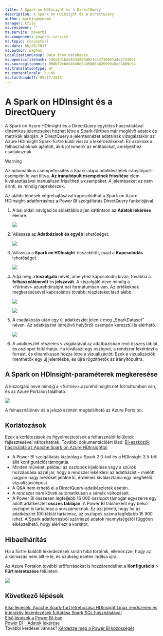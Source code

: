 ```yaml
---
title: A Spark on HDInsight és a DirectQuery
description: A Spark on HDInsight és a DirectQuery
author: markingmyname
manager: kfile
ms.reviewer: ''
ms.service: powerbi
ms.component: powerbi-service
ms.topic: conceptual
ms.date: 06/28/2017
ms.author: maghan
LocalizationGroup: Data from databases
ms.openlocfilehash: 236a3d1bde84d4259d921d44730057a4e2fd3591
ms.sourcegitcommit: 998b79c0dd46d0e5439888b83999945ed1809c94
ms.translationtype: HT
ms.contentlocale: hu-HU
ms.lasthandoff: 05/17/2018
---
```

# <a name="spark-on-hdinsight-with-directquery"></a>A Spark on HDInsight és a DirectQuery
A Spark on Azure HDInsight és a DirectQuery együttes használatával dinamikus jelentéseket hozhat létre a Spark-fürtben már meglévő adatok és metrikák alapján. A DirectQuery a jelentésnézet adatainak vizsgálatakor az Azure HDInsight Spark-fürtre küldi vissza a lekérdezéseket. Ez azoknak a felhasználóknak ajánlott, akik jól ismerik az entitásokat, amelyekhez csatlakoznak.

> [!WARNING]
> Az automatikus csempefrissítés a Spark-alapú adatkészletek irányítópult-csempéin le van tiltva. **Az irányítópult csempéinek frissítése** elem kiválasztásával manuálisan frissítheti a csempéket. A jelentéseket ez nem érinti, és mindig naprakészek. 
> 
> 

Az alábbi lépések végrehajtásával kapcsolódhat a Spark on Azure HDInsight-adatforráshoz a Power BI szolgáltatás DirectQuery funkciójával.

1. A bal oldali navigációs ablaktábla alján kattintson az **Adatok lekérése** elemre.
   
     ![](media/spark-on-hdinsight-with-direct-connect/spark-getdata.png)
2. Válassza az **Adatbázisok és egyéb** lehetőséget.
   
     ![](media/spark-on-hdinsight-with-direct-connect/spark-getdata-databases.png)
3. Válassza a **Spark on HDInsight**-összekötőt, majd a **Kapcsolódás** lehetőséget.
   
     ![](media/spark-on-hdinsight-with-direct-connect/spark-getdata-databases-connect.png)
4. Adja meg a **kiszolgáló** nevét, amelyhez kapcsolódni kíván, továbbá a **felhasználónevét** és **jelszavát**. A kiszolgáló neve mindig a \<fürtnév\>.azurehdinsight.net formátumban van. Az értékeknek megkeresésével kapcsolatos további részleteket lásd alább.
   
     ![](media/spark-on-hdinsight-with-direct-connect/spark-server-name.png)
   
     ![](media/spark-on-hdinsight-with-direct-connect/spark-username.png)
5. A csatlakozás után egy új adatkészlet jelenik meg „SparkDataset” néven. Az adatkészlet létrejövő helyőrző csempén keresztül is elérhető.
   
     ![](media/spark-on-hdinsight-with-direct-connect/spark-dataset.png)
6. A adatkészlet részletes vizsgálatával az adatbázisban lévő összes táblát és oszlopot feltárhatja. Ha kiválaszt egy oszlopot, a rendszer lekérdezi a forrást, és dinamikusan hozza létre a vizualizációt. Ezek a vizualizációk menthetők egy új jelentésbe, és újra rögzíthetők az irányítópultra.

## <a name="finding-your-spark-on-hdinsight-parameters"></a>A Spark on HDInsight-paraméterek megkeresése
A kiszolgáló neve mindig a \<fürtnév\>.azurehdinsight.net formátumban van, és az Azure Portalon található.

![](media/spark-on-hdinsight-with-direct-connect/spark-server-name-parameter.png)

A felhasználónév és a jelszó szintén megtalálható az Azure Portalon.

## <a name="limitations"></a>Korlátozások
Ezek a korlátozások és figyelmeztetések a felhasználói felületek fejlesztésével változhatnak. További dokumentációért lásd: [BI-eszközök használata az Apache Spark on Azure HDInsighttal](https://azure.microsoft.com/documentation/articles/hdinsight-apache-spark-use-bi-tools/)

* A Power BI szolgáltatás kizárólag a Spark 2.0-ból és a HDInsight 3.5-ből álló konfigurációt támogatja.
* Minden művelet, például az oszlopok kijelölése vagy a szűrők hozzáadása azzal jár, hogy a rendszer lekérdezi az adatbázist – mielőtt nagyon nagy mezőket jelölne ki, érdemes kiválasztania egy megfelelő vizualizációtípust.
* A Q&A nem érhető el a DirectQuery-adatkészletek esetén.
* A rendszer nem követi automatikusan a sémák változásait.
* A Power BI összesen legfeljebb 16 000 oszlopot támogat egyszerre egy adott adatkészlet **összes tábláján**. A Power BI táblánként egy belső oszlopot is tartalmaz a sorszámoknak. Ez azt jelenti, hogy ha az adatkészlet 100 táblát tartalmaz, az oszlopok száma legfeljebb 15 900 lehet. A Spark adatforrásból származó adatok mennyiségétől függően elképzelhető, hogy eléri ezt a korlátot.

## <a name="troubleshooting"></a>Hibaelhárítás
Ha a fürtre küldött lekérdezések során hiba történik, ellenőrizze, hogy az alkalmazás nem állt-e le, és szükség esetén indítsa újra.

Az Azure Portalon további erőforrásokat is hozzárendelhet a **Konfiguráció** > **Fürt méretezése** felületen:

![](media/spark-on-hdinsight-with-direct-connect/spark-scale.png)

## <a name="next-steps"></a>Következő lépések
[Első lépések: Apache Spark-fürt létrehozása HDInsight Linux rendszeren és interaktív lekérdezések futtatása Spark SQL használatával](https://azure.microsoft.com/documentation/articles/hdinsight-apache-spark-jupyter-spark-sql)  
[Első lépések a Power BI-ban](service-get-started.md)  
[Power BI – Adatok lekérése](service-get-data.md)  
További kérdései vannak? [Kérdezze meg a Power BI közösségét](http://community.powerbi.com/)

